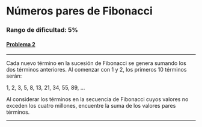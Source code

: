 # Números pares de Fibonacci



### Rango de dificultad: 5%

#### [Problema 2](https://projecteuler.net/problem=2)

---

Cada nuevo término en la sucesión de Fibonacci se genera sumando los dos términos anteriores. Al comenzar con 1 y 2, los primeros 10
términos serán:

1, 2, 3, 5, 8, 13, 21, 34, 55, 89, ...


Al considerar los términos en la secuencia de Fibonacci cuyos valores no exceden los cuatro millones, encuentre la suma de los valores pares
términos.

---